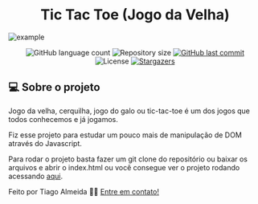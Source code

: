 <h1 align="center"> Tic Tac Toe (Jogo da Velha) </h1>

![example](https://media.giphy.com/media/xVa3xn9WFARWiWyGy0/giphy.gif) 


<p align="center">
  <img alt="GitHub language count" src="https://img.shields.io/github/languages/count/TiagoAlmeida13/tic-tac-toe?color=%2304D361">

  <img alt="Repository size" src="https://img.shields.io/github/repo-size/TiagoAlmeida13/tic-tac-toe">
  
  <a href="https://github.com/tgmarinho/nlw1/commits/master">
    <img alt="GitHub last commit" src="https://img.shields.io/github/last-commit/TiagoAlmeida13/tic-tac-toe">
  </a>

  <img alt="License" src="https://img.shields.io/badge/license-MIT-brightgreen">
   <a href="https://github.com/TiagoAlmeida13/tic-tac-toe/stargazers">
    <img alt="Stargazers" src="https://img.shields.io/github/stars/TiagoAlmeida13/tic-tac-toe?style=social">
  </a>
</p>


## 💻 Sobre o projeto

Jogo da velha, cerquilha, jogo do galo ou tic-tac-toe é um dos jogos que todos conhecemos e já jogamos.

Fiz esse projeto para estudar um pouco mais de manipulação de DOM através do Javascript.



Para rodar o projeto basta fazer um git clone do repositório ou baixar os arquivos e abrir o index.html ou 
você consegue ver o projeto rodando acessando [aqui][projeto].




Feito por Tiago Almeida 👋🏽 [Entre em contato!](linkedin.com/in/tiago-machadoalmeida/)

[vscode]: https://code.visualstudio.com/
[license]: https://opensource.org/licenses/MIT
[projeto]: https://tiagoalmeida13.github.io/tic-tac-toe/
